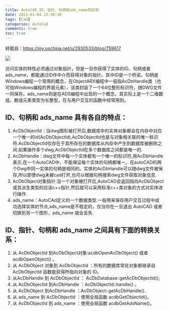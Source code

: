 ```yaml
---
title: AutoCAD_ID、指针、句柄和ads_name的区别
date: 2021-01-04 22:30:10
tags: [Cad]
categories: AutoCad
comments: true
toc: true
---
```


转载自：https://my.oschina.net/u/2930533/blog/759617

![ ](http://static.oschina.net/uploads/space/2016/1017/165317_6Tgq_2930533.png)

<!--more-->

访问实体的特性必须通过对象指针，但是一旦你获得了实体的ID、句柄或者ads_name，都能通过ID作中介而获得对象的指针。其中ID是一个桥梁。句柄是Windows编程一个常用的概念，在ObjectARX编程中一般指AcDbHandle类（也可指Windows编程的界面元素），该类封装了一个64位整形标识符，随DWG文件一同保存。ads_name则是在ADS编程中出现的一个概念，其实际上是一个二维数组，数组元素类型为长整型，在与用户交互的函数中经常用到。

## ID、句柄和 ads_name 具有各自的特点：

1. AcDbObjectId：当dwg图形被打开后,数据库中的实体对象都会在内存中对应一个唯一的id(AcDbObjectId),AcDbObjectId也是与对象相关联的唯一标识符.AcDbObjectId仅存在于其所存在的数据库从内存中产生到数据库被删除之间.如果操作多个dwg,AcDbObjectId在多个数据库之间都是唯一的.
2. AcDbHandle：dwg文件中每一个实体都有一个唯一的标识符,用AcDbHandle表示,在一个AutoCAD中，不能保证每个实体的句柄都唯一。在autoCAD的两个Dwg中同一实体的句柄是相同的。实体的AcDbHandle可以随dwg文件被保存,所以即使dwg未被cad打开,也可以根据句柄搜索dwg文件获取对象信息.
3. AcDbObject对象指针:当一个对象被打开后,AutoCAD会返回指向AcDbObject或其派生类型的应该c++指针,然后就可以采用标准c++类对象的方式对实体进行操作.
4. ads_name：AutoCAd定义的一个数据类型.一般用来保存用户交互过程中成功选择实体的节点,ads_name是不稳定的，仅当你在一旦退出 AutoCAD 或者切换到另一个图形，ads_name 就会丢失.

## ID、指针、句柄和 ads_name 之间具有下面的转换关系：

1. 从 AcDbObjectId 到AcDbObject对象:acdbOpenAcDbObject() 或者 acdbOpenObject() 。
2. 从 AcDbObject 对象到 AcDbObjectId ：所有的数据库常驻对象都继承自 AcDbObjectId 函数能获得所指向对象的 ID。
3. 从AcDbHandle 到 AcDbObjectId ： AcDbDatabase::getAcDbObjectId();
4. 从 AcDbObjectId 到AcDbHandle ：AcDbObjectId::handle() 。
5. 从 AcDbObject 到AcDbHandle ：AcDbObject::getAcDbHandle().
6. 从 ads_name 到 AcDbObjectId ：使用全局函数 acdbGetObjectId()。
7. 从 AcDbObjectId 到 ads_name ：使用全局函数 acdbGetAdsName()。
